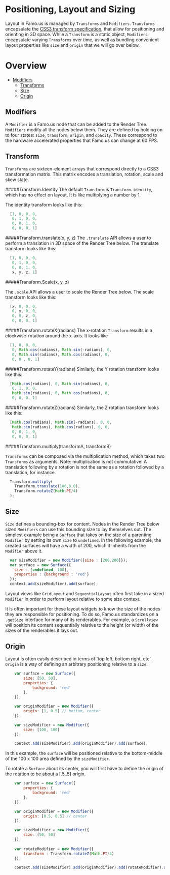 Positioning, Layout and Sizing
=======================================

Layout in Famo.us is managed by `Transforms` and `Modifiers`. `Transforms` 
encapsulate the [CSS3 transform specification](https://developer.mozilla.org/en-US/docs/Web/CSS/transform), that allow for positioning and orienting in 3D space. While a `Transform` is a static object, `Modifiers` encapsulate 
varying `Transforms` over time, as well as bundling convenient layout properties like `size` and `origin` that we will go over below.

Overview
================================================================================

- [Modifiers](#modifiers)
  - [Transforms](#transform)
  - [Size](#size)
  - [Origin](#origin)

<a name="modifiers">Modifiers</a>
--------------------------------------------------------------------------------

A `Modifier` is a Famo.us node that can be added to the Render Tree. `Modifiers` modify all the nodes below them.
They are defined by holding on to four states: `size`, `transform`, `origin`, and `opacity`. These correspond to the 
hardware accelerated properties that Famo.us can change at 60 FPS.

<a name="transform">Transform</a>
--------------------------------------------------------------------------------
`Transforms` are sixteen-element arrays that correspond directly to a CSS3 transformation matrix. This matrix encodes
a translation, rotation, scale and skew state.

#####Transform.Identity
The default `Transform` is `Transform.identity`, which has no effect on layout. It is like multiplying a number by 1.

The identity transform looks like this:

```js
  [1, 0, 0, 0,
   0, 1, 0, 0,
   0, 0, 1, 0,
   0, 0, 0, 1]
```

#####Transform.translate(x, y, z)
The `.translate` API allows a user to perform a translation in 3D space of the Render Tree below. The translate transform looks like this:

```js
  [1, 0, 0, 0,
   0, 1, 0, 0,
   0, 0, 1, 0,
   x, y, z, 1]
```

#####Transform.Scale(x, y, z)

The `.scale` API allows a user to scale the Render Tree below. The scale transform looks like this:

```js
  [x, 0, 0, 0,
   0, y, 0, 0,
   0, 0, z, 0,
   0, 0, 0, 1]
```

#####Transform.rotateX(radians)
The x-rotation `Transform` results in a clockwise-rotation around the x-axis. It looks like

```js
  [1, 0, 0, 0,
   0, Math.cos(radians), Math.sin(-radians), 0,
   0, Math.sin(radians), Math.cos(radians), 0,
   0, 0 , 0, 1]
```

#####Transform.rotateY(radians)
Similarly, the Y rotation transform looks like this:

```js
  [Math.cos(radians), 0, Math.sin(radians), 0,
   0, 1, 0, 0,
   Math.sin(radians), 0, Math.cos(radians), 0,
   0, 0, 0, 1]
```

#####Transform.rotateZ(radians)
Similarly, the Z rotation transform looks like this:

```js
  [Math.cos(radians), Math.sin(-radians), 0, 0,
   Math.sin(radians), Math.cos(radians), 0, 0,
   0, 0, 1, 0,
   0, 0, 0, 1]
```

#####Transform.multiply(transformA, transformB)

`Transforms` can be composed via the multiplication method, which takes two `Transforms` as arguments. Note: multiplication is not commutative! A translation following by a rotation is not the same as a rotation followed by a translation, for instance.

```js
  Transform.multiply(
    Transform.translate(100,0,0),
    Transform.rotateZ(Math.PI/4)
  );
```

<a name="size">Size</a>
--------------------------------------------------------------------------------
`Size` defines a bounding-box for content. Nodes in the Render Tree below sized `Modifiers` can 
use this bounding size to lay themselves out. The simplest example being a `Surface` that takes on the size
of a parenting `Modifier` by setting its own `size` to `undefined`. In the following example, the created
surfaces will have a width of 200, which it inherits from the `Modifier` above it.

```js
  var sizeModifier = new Modifier({size : [200,200]});
  var surface = new Surface({
    size : [undefined, 100], 
    properties : {background : 'red'}
  });
  context.add(sizeModifier).add(surface);
```

Layout views like `GridLayout` and `SequentialLayout` often first take in a sized `Modifier` in order to perform 
layout relative to some size context.

It is often important for these layout widgets to know the size of the nodes they are responsible for positioning.
To do so, Famo.us standardizes on a `.getSize` interface for many of its renderables. For example, a `Scrollview`
will position its content sequentially relative to the height (or width) of the sizes of the renderables it
lays out.

<a name="origin">Origin</a>
--------------------------------------------------------------------------------
Layout is often easily described in terms of 'top left, bottom right, etc'. `Origin` is a way of
defining an arbitrary positioning relative to a `size`.

```js
    var surface = new Surface({
        size: [50, 50],
        properties: {
            background: 'red'
        },
    });

    var originModifier = new Modifier({
        origin: [1, 0.5] // bottom, center
    });

    var sizeModifier = new Modifier({
        size: [100, 100]
    });

    context.add(sizeModifier).add(originModifier).add(surface);
```

In this example, the `surface` will be positioned relative to the bottom-middle of the 100 x 100 area defined by the `sizeModifier`.

To rotate a `Surface` about its center, you will first have to define the origin of the rotation to be about a [.5,.5] origin.

```js
    var surface = new Surface({
        properties: {
            background: 'red'
        },
    });

    var originModifier = new Modifier({
        origin: [0.5, 0.5] // center
    });

    var sizeModifier = new Modifier({
        size: [50, 50]
    });
    
    var rotateModifier = new Modifier({
        transform : Transform.rotateZ(Math.PI/4)
    });

    context.add(sizeModifier).add(originModifier).add(rotateModifier).add(surface);
```
